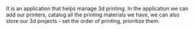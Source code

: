 It is an application that helps manage 3d printing. 
In the application we can add our printers, catalog all the printing 
materials we have, we can also store our 3d projects - set the order 
of printing, prioritize them.